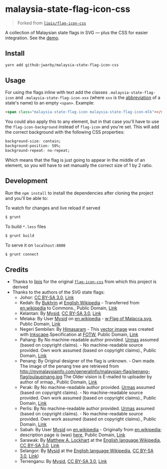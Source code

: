 # malaysia-state-flag-icon-css
> Forked from [`lipis/flag-icon-css`](https://github.com/lipis/flag-icon-css)

A collection of Malaysian state flags in SVG — plus the CSS for easier integration.
See the [demo](http://lipis.github.io/flag-icon-css/).

Install
-------

```bash
yarn add github:jwarby/malaysia-state-flag-icon-css
```

## Usage

For using the flags inline with text add the classes `.malaysia-state-flag-icon` and
`.malaysia-state-flag-icon-xxx` (where `xxx` is the
[abbreviation](https://en.wikipedia.org/wiki/States_and_federal_territories_of_Malaysia)
of a state's name) to an empty `<span>`. Example:

```html
<span class="malaysia-state-flag-icon malaysia-state-flag-icon-mlk"></span>
```

You could also apply this to any element, but in that case you'll have to use the
`flag-icon-background` instead of `flag-icon` and you're set. This will add the
correct background with the following CSS properties:

```css
background-size: contain;
background-position: 50%;
background-repeat: no-repeat;
```

Which means that the flag is just going to appear in the middle of an element, so
you will have to set manually the correct size of 1 by 2 ratio.

## Development

Run the `npm install` to install the dependencies after cloning the project and
you'll be able to:

To watch for changes and live reload if served

```bash
$ grunt
```

To build `*.less` files

```bash
$ grunt build
```

To serve it on `localhost:8000`

```bash
$ grunt connect
```

## Credits

- Thanks to [lipis](https://github.com/lipis) for the original [`flag-icon-css`](https://github.com/lipis/flag-icon-css) from which
  this project is derived
- Thanks to the authors of the SVG state flags:
  - Johor: <a href="http://creativecommons.org/licenses/by-sa/3.0/" title="Creative Commons Attribution-Share Alike 3.0">CC BY-SA 3.0</a>, <a href="https://commons.wikimedia.org/w/index.php?curid=596053">Link</a>
  - Kedah: By <a href="https://en.wikipedia.org/wiki/User:Bukhrin" class="extiw" title="wikipedia:User:Bukhrin">Bukhrin</a> at <a href="https://en.wikipedia.org/wiki/" class="extiw" title="wikipedia:">English Wikipedia</a> - Transferred from <span class="plainlinks"><a class="external text" href="//en.wikipedia.org">en.wikipedia</a></span> to Commons., Public Domain, <a href="https://commons.wikimedia.org/w/index.php?curid=3827325">Link</a>
  - Kelantan: By <a href="//commons.wikimedia.org/wiki/User:Mysid" title="User:Mysid">Mysid</a>, <a href="http://creativecommons.org/licenses/by-sa/3.0/" title="Creative Commons Attribution-Share Alike 3.0">CC BY-SA 3.0</a>, <a href="https://commons.wikimedia.org/w/index.php?curid=1069049">Link</a>
  - Melaka: By User <a href="https://en.wikipedia.org/wiki/User:Mysid" class="extiw" title="en:User:Mysid">Mysid</a> on <a class="external text" href="http://en.wikipedia.org">en.wikipedia</a> - <a href="https://en.wikipedia.org/wiki/Flag_of_Malacca.svg" class="extiw" title="w:Flag of Malacca.svg">w:Flag of Malacca.svg</a>, Public Domain, <a href="https://commons.wikimedia.org/w/index.php?curid=1037511">Link</a>
  - Negeri Sembilan: By <a href="//commons.wikimedia.org/wiki/User:Himasaram" title="User:Himasaram">Himasaram</a> - <a href="//commons.wikimedia.org/wiki/File:Inkscape_Logo.svg" title="File:Inkscape Logo.svg"></a>This <a href="https://en.wikipedia.org/wiki/Vector_images" class="extiw" title="w:Vector images">vector image</a> was created with <a href="//commons.wikimedia.org/wiki/Help:Inkscape" title="Help:Inkscape">Inkscape</a>.Specification at <a rel="nofollow" class="external text" href="http://www.crwflags.com/fotw/flags/my-neger.html">FOTW</a>, Public Domain, <a href="https://commons.wikimedia.org/w/index.php?curid=1066812">Link</a>
  - Pahang: By No machine-readable author provided. <a href="//commons.wikimedia.org/wiki/User:Urmas" title="User:Urmas">Urmas</a> assumed (based on copyright claims). - No machine-readable source provided. Own work assumed (based on copyright claims)., Public Domain, <a href="https://commons.wikimedia.org/w/index.php?curid=565445">Link</a>
  - Penang: By Original designer of the flag is unknown. - Own made. The image of the penang tree are retrieved from <a rel="nofollow" class="external free" href="http://mymalaysiainfo.com/generalinfo/malaysian-flag/penang-flag/pulaupinang.jpg">http://mymalaysiainfo.com/generalinfo/malaysian-flag/penang-flag/pulaupinang.jpg</a> The Older vision is E-mailed to uploader by author of xrmap., Public Domain, <a href="https://commons.wikimedia.org/w/index.php?curid=651484">Link</a>
  - Perak: By No machine-readable author provided. <a href="//commons.wikimedia.org/wiki/User:Urmas" title="User:Urmas">Urmas</a> assumed (based on copyright claims). - No machine-readable source provided. Own work assumed (based on copyright claims)., Public Domain, <a href="https://commons.wikimedia.org/w/index.php?curid=565424">Link</a>
  - Perlis: By No machine-readable author provided. <a href="//commons.wikimedia.org/wiki/User:Urmas" title="User:Urmas">Urmas</a> assumed (based on copyright claims). - No machine-readable source provided. Own work assumed (based on copyright claims)., Public Domain, <a href="https://commons.wikimedia.org/w/index.php?curid=565447">Link</a>
  - Sabah: By User <a href="https://en.wikipedia.org/wiki/User:Mysid" class="extiw" title="en:User:Mysid">Mysid</a> on <a class="external text" href="http://en.wikipedia.org">en.wikipedia</a> - Originally from <a class="external text" href="http://en.wikipedia.org">en.wikipedia</a>; description page is (was) <a href="https://en.wikipedia.org/wiki/Flag_of_Sabah.svg" class="extiw" title="w:Flag of Sabah.svg">here</a>, Public Domain, <a href="https://commons.wikimedia.org/w/index.php?curid=1037512">Link</a>
  - Sarawak: By <a href="https://en.wikipedia.org/wiki/User:Matthew_A._Lockhart" class="extiw" title="en:User:Matthew A. Lockhart">Matthew A. Lockhart</a> at the <a href="https://en.wikipedia.org/wiki/" class="extiw" title="w:">English language Wikipedia</a>, <a href="http://creativecommons.org/licenses/by-sa/3.0/" title="Creative Commons Attribution-Share Alike 3.0">CC BY-SA 3.0</a>, <a href="https://commons.wikimedia.org/w/index.php?curid=1069069">Link</a>
  - Selangor: By <a href="https://en.wikipedia.org/wiki/User:Mysid" class="extiw" title="en:User:Mysid">Mysid</a> at the <a href="https://en.wikipedia.org/wiki/" class="extiw" title="w:">English language Wikipedia</a>, <a href="http://creativecommons.org/licenses/by-sa/3.0/" title="Creative Commons Attribution-Share Alike 3.0">CC BY-SA 3.0</a>, <a href="https://commons.wikimedia.org/w/index.php?curid=1069135">Link</a>)
  - Terrenganu: By <a href="//commons.wikimedia.org/wiki/User:Mysid" title="User:Mysid">Mysid</a>, <a href="http://creativecommons.org/licenses/by-sa/3.0/" title="Creative Commons Attribution-Share Alike 3.0">CC BY-SA 3.0</a>, <a href="https://commons.wikimedia.org/w/index.php?curid=1069289">Link</a>
